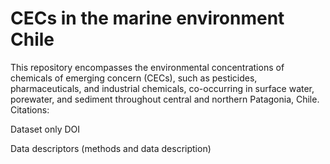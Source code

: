 # CECs in the marine environment Chile
This repository encompasses the environmental concentrations of chemicals of emerging concern (CECs), such as pesticides, pharmaceuticals, and industrial chemicals, co-occurring in surface water, porewater, and sediment throughout central and northern Patagonia, Chile.
Citations:

Dataset only DOI

Data descriptors (methods and data description)

